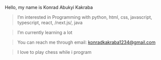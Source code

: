 Hello, my name is Konrad Abukyi Kakraba
> I’m interested in Programming with python, html, css, javascript, typescript, react, /next.js/, java

>I’m currently learning a lot

>You can reach me  through email: konradkakraba1234@gmail.com 

> I love to play chess while i program
